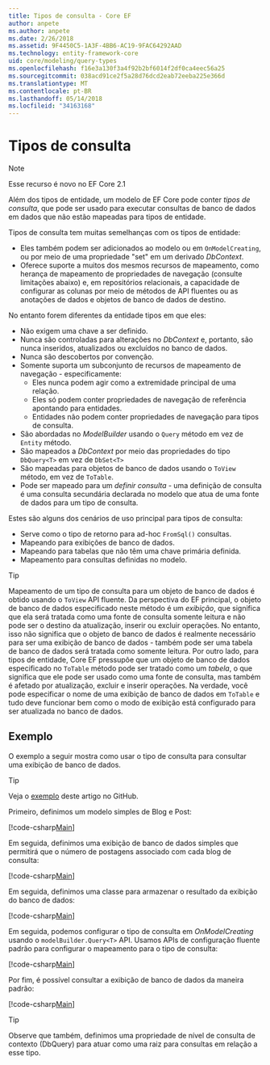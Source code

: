 ```yaml
---
title: Tipos de consulta - Core EF
author: anpete
ms.author: anpete
ms.date: 2/26/2018
ms.assetid: 9F4450C5-1A3F-4BB6-AC19-9FAC64292AAD
ms.technology: entity-framework-core
uid: core/modeling/query-types
ms.openlocfilehash: f16e3a130f3a4f92b2bf6014f2df0ca4eec56a25
ms.sourcegitcommit: 038acd91ce2f5a28d76dcd2eab72eeba225e366d
ms.translationtype: MT
ms.contentlocale: pt-BR
ms.lasthandoff: 05/14/2018
ms.locfileid: "34163168"
---
```

# <a name="query-types"></a>Tipos de consulta
> [!NOTE]
> Esse recurso é novo no EF Core 2.1

Além dos tipos de entidade, um modelo de EF Core pode conter _tipos de consulta_, que pode ser usado para executar consultas de banco de dados em dados que não estão mapeadas para tipos de entidade.

Tipos de consulta tem muitas semelhanças com os tipos de entidade:

- Eles também podem ser adicionados ao modelo ou em `OnModelCreating`, ou por meio de uma propriedade "set" em um derivado _DbContext_.
- Oferece suporte a muitos dos mesmos recursos de mapeamento, como herança de mapeamento de propriedades de navegação (consulte limitações abaixo) e, em repositórios relacionais, a capacidade de configurar as colunas por meio de métodos de API fluentes ou as anotações de dados e objetos de banco de dados de destino.

No entanto forem diferentes da entidade tipos em que eles:

- Não exigem uma chave a ser definido.
- Nunca são controladas para alterações no _DbContext_ e, portanto, são nunca inseridos, atualizados ou excluídos no banco de dados.
- Nunca são descobertos por convenção.
- Somente suporta um subconjunto de recursos de mapeamento de navegação - especificamente:
  - Eles nunca podem agir como a extremidade principal de uma relação.
  - Eles só podem conter propriedades de navegação de referência apontando para entidades.
  - Entidades não podem conter propriedades de navegação para tipos de consulta.
- São abordadas no _ModelBuilder_ usando o `Query` método em vez de `Entity` método.
- São mapeados a _DbContext_ por meio das propriedades do tipo `DbQuery<T>` em vez de `DbSet<T>`
- São mapeadas para objetos de banco de dados usando o `ToView` método, em vez de `ToTable`.
- Pode ser mapeado para um _definir consulta_ - uma definição de consulta é uma consulta secundária declarada no modelo que atua de uma fonte de dados para um tipo de consulta.

Estes são alguns dos cenários de uso principal para tipos de consulta:

- Serve como o tipo de retorno para ad-hoc `FromSql()` consultas.
- Mapeando para exibições de banco de dados.
- Mapeando para tabelas que não têm uma chave primária definida.
- Mapeamento para consultas definidas no modelo.

> [!TIP]
> Mapeamento de um tipo de consulta para um objeto de banco de dados é obtido usando o `ToView` API fluente. Da perspectiva do EF principal, o objeto de banco de dados especificado neste método é um _exibição_, que significa que ela será tratada como uma fonte de consulta somente leitura e não pode ser o destino da atualização, inserir ou excluir operações. No entanto, isso não significa que o objeto de banco de dados é realmente necessário para ser uma exibição de banco de dados - também pode ser uma tabela de banco de dados será tratada como somente leitura. Por outro lado, para tipos de entidade, Core EF pressupõe que um objeto de banco de dados especificado no `ToTable` método pode ser tratado como um _tabela_, o que significa que ele pode ser usado como uma fonte de consulta, mas também é afetado por atualização, excluir e inserir operações. Na verdade, você pode especificar o nome de uma exibição de banco de dados em `ToTable` e tudo deve funcionar bem como o modo de exibição está configurado para ser atualizada no banco de dados.

## <a name="example"></a>Exemplo

O exemplo a seguir mostra como usar o tipo de consulta para consultar uma exibição de banco de dados.

> [!TIP]
> Veja o [exemplo](https://github.com/aspnet/EntityFrameworkCore/tree/dev/samples/QueryTypes) deste artigo no GitHub.

Primeiro, definimos um modelo simples de Blog e Post:

[!code-csharp[Main](../../../efcore-dev/samples/QueryTypes/Program.cs#Entities)]

Em seguida, definimos uma exibição de banco de dados simples que permitirá que o número de postagens associado com cada blog de consulta:

[!code-csharp[Main](../../../efcore-dev/samples/QueryTypes/Program.cs#View)]

Em seguida, definimos uma classe para armazenar o resultado da exibição do banco de dados:

[!code-csharp[Main](../../../efcore-dev/samples/QueryTypes/Program.cs#QueryType)]

Em seguida, podemos configurar o tipo de consulta em _OnModelCreating_ usando o `modelBuilder.Query<T>` API.
Usamos APIs de configuração fluente padrão para configurar o mapeamento para o tipo de consulta:

[!code-csharp[Main](../../../efcore-dev/samples/QueryTypes/Program.cs#Configuration)]

Por fim, é possível consultar a exibição de banco de dados da maneira padrão:

[!code-csharp[Main](../../../efcore-dev/samples/QueryTypes/Program.cs#Query)]

> [!TIP]
> Observe que também, definimos uma propriedade de nível de consulta de contexto (DbQuery) para atuar como uma raiz para consultas em relação a esse tipo.
